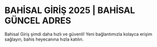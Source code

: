 # BAHİSAL GİRİŞ 2025 | BAHİSAL GÜNCEL ADRES
Bahisal Giriş şimdi daha hızlı ve güvenli! Yeni bağlantımızla kolayca erişim sağlayın, bahis heyecanına hızla katılın.

